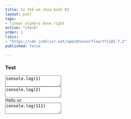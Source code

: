 ```yaml
---
title: Có thể em chưa biết 01
layout: post
tags:
- linear algebra done right
active: "ctecb"
order: 1
libjs: 
- "https://cdn.jsdelivr.net/npm/@tensorflow/tfjs@1.7.2"
published: false

---
```



### Test

<div class="language-js">
<textarea  class="code">
console.log(1)

</textarea>
</div>
<div class="language-js">
<textarea  class="code" >
console.log(2)
</textarea>
</div>
Hello vc
<div class="language-js">
<textarea  class="code">
console.log(111)

</textarea>
</div>



